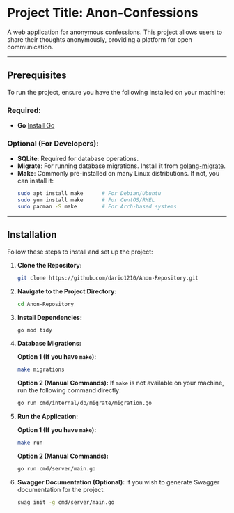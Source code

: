 # **Project Title: Anon-Confessions**

A web application for anonymous confessions. This project allows users to share their thoughts anonymously, providing a platform for open communication.

---

## **Prerequisites**

To run the project, ensure you have the following installed on your machine:

### **Required:**

- **Go** [Install Go](https://go.dev/)

### **Optional (For Developers):**

- **SQLite**: Required for database operations.
- **Migrate**: For running database migrations. Install it from [golang-migrate](https://pkg.go.dev/github.com/golang-migrate/migrate/v4).
- **Make**: Commonly pre-installed on many Linux distributions. If not, you can install it:
  ```bash
  sudo apt install make      # For Debian/Ubuntu
  sudo yum install make      # For CentOS/RHEL
  sudo pacman -S make        # For Arch-based systems
  ```

---

## **Installation**

Follow these steps to install and set up the project:

1. **Clone the Repository:**

   ```bash
   git clone https://github.com/dario1210/Anon-Repository.git
   ```

2. **Navigate to the Project Directory:**

   ```bash
   cd Anon-Repository
   ```

3. **Install Dependencies:**

   ```bash
   go mod tidy
   ```

4. **Database Migrations:**

   **Option 1 (If you have `make`):**

   ```bash
   make migrations
   ```

   **Option 2 (Manual Commands):**
   If `make` is not available on your machine, run the following command directly:

   ```bash
   go run cmd/internal/db/migrate/migration.go
   ```

5. **Run the Application:**

   **Option 1 (If you have `make`):**

   ```bash
   make run
   ```

   **Option 2 (Manual Commands):**

   ```bash
   go run cmd/server/main.go
   ```

6. **Swagger Documentation (Optional):**
   If you wish to generate Swagger documentation for the project:
   ```bash
   swag init -g cmd/server/main.go
   ```
